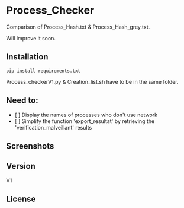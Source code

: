 <h1>Process_Checker</h1>
<p>Comparison of Process_Hash.txt &amp; Process_Hash_grey.txt.</p>
<p>Will improve it soon.</p>
<h2>Installation</h2>
<p><code>pip install requirements.txt</code> </p>
<p>Process_checkerV1.py &amp; Creation_list.sh have to be in the same folder.</p>
<h2>Need to:</h2>
<ul>
<li>[ ] Display the names of processes who don't use network</li>
<li>[ ] Simplify the function 'export_resultat' by retrieving the 'verification_malveillant' results</li>
</ul>
<h2>Screenshots</h2>
<h2>Version</h2>
<p>V1</p>
<h2>License</h2>